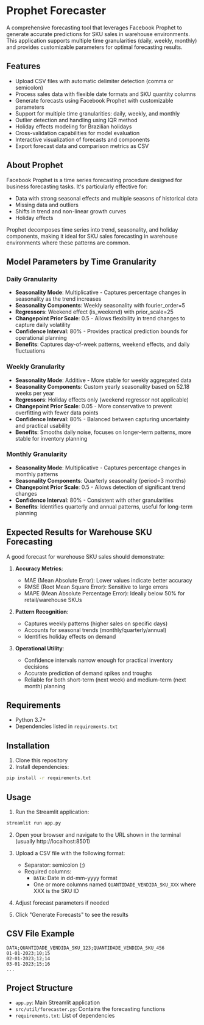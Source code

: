# Prophet Forecaster

A comprehensive forecasting tool that leverages Facebook Prophet to generate accurate predictions for SKU sales in warehouse environments. This application supports multiple time granularities (daily, weekly, monthly) and provides customizable parameters for optimal forecasting results.

## Features

- Upload CSV files with automatic delimiter detection (comma or semicolon)
- Process sales data with flexible date formats and SKU quantity columns
- Generate forecasts using Facebook Prophet with customizable parameters
- Support for multiple time granularities: daily, weekly, and monthly
- Outlier detection and handling using IQR method
- Holiday effects modeling for Brazilian holidays
- Cross-validation capabilities for model evaluation
- Interactive visualization of forecasts and components
- Export forecast data and comparison metrics as CSV

## About Prophet

Facebook Prophet is a time series forecasting procedure designed for business forecasting tasks. It's particularly effective for:

- Data with strong seasonal effects and multiple seasons of historical data
- Missing data and outliers
- Shifts in trend and non-linear growth curves
- Holiday effects

Prophet decomposes time series into trend, seasonality, and holiday components, making it ideal for SKU sales forecasting in warehouse environments where these patterns are common.

## Model Parameters by Time Granularity

### Daily Granularity
- **Seasonality Mode**: Multiplicative - Captures percentage changes in seasonality as the trend increases
- **Seasonality Components**: Weekly seasonality with fourier_order=5
- **Regressors**: Weekend effect (is_weekend) with prior_scale=25
- **Changepoint Prior Scale**: 0.5 - Allows flexibility in trend changes to capture daily volatility
- **Confidence Interval**: 80% - Provides practical prediction bounds for operational planning
- **Benefits**: Captures day-of-week patterns, weekend effects, and daily fluctuations

### Weekly Granularity
- **Seasonality Mode**: Additive - More stable for weekly aggregated data
- **Seasonality Components**: Custom yearly seasonality based on 52.18 weeks per year
- **Regressors**: Holiday effects only (weekend regressor not applicable)
- **Changepoint Prior Scale**: 0.05 - More conservative to prevent overfitting with fewer data points
- **Confidence Interval**: 80% - Balanced between capturing uncertainty and practical usability
- **Benefits**: Smooths daily noise, focuses on longer-term patterns, more stable for inventory planning

### Monthly Granularity
- **Seasonality Mode**: Multiplicative - Captures percentage changes in monthly patterns
- **Seasonality Components**: Quarterly seasonality (period=3 months)
- **Changepoint Prior Scale**: 0.5 - Allows detection of significant trend changes
- **Confidence Interval**: 80% - Consistent with other granularities
- **Benefits**: Identifies quarterly and annual patterns, useful for long-term planning

## Expected Results for Warehouse SKU Forecasting

A good forecast for warehouse SKU sales should demonstrate:

1. **Accuracy Metrics**:
   - MAE (Mean Absolute Error): Lower values indicate better accuracy
   - RMSE (Root Mean Square Error): Sensitive to large errors
   - MAPE (Mean Absolute Percentage Error): Ideally below 50% for retail/warehouse SKUs

2. **Pattern Recognition**:
   - Captures weekly patterns (higher sales on specific days)
   - Accounts for seasonal trends (monthly/quarterly/annual)
   - Identifies holiday effects on demand

3. **Operational Utility**:
   - Confidence intervals narrow enough for practical inventory decisions
   - Accurate prediction of demand spikes and troughs
   - Reliable for both short-term (next week) and medium-term (next month) planning

## Requirements

- Python 3.7+
- Dependencies listed in `requirements.txt`

## Installation

1. Clone this repository
2. Install dependencies:

```bash
pip install -r requirements.txt
```

## Usage

1. Run the Streamlit application:

```bash
streamlit run app.py
```

2. Open your browser and navigate to the URL shown in the terminal (usually http://localhost:8501)

3. Upload a CSV file with the following format:
   - Separator: semicolon (;)
   - Required columns:
     - `DATA`: Date in dd-mm-yyyy format
     - One or more columns named `QUANTIDADE_VENDIDA_SKU_XXX` where XXX is the SKU ID

4. Adjust forecast parameters if needed

5. Click "Generate Forecasts" to see the results

## CSV File Example

```
DATA;QUANTIDADE_VENDIDA_SKU_123;QUANTIDADE_VENDIDA_SKU_456
01-01-2023;10;15
02-01-2023;12;14
03-01-2023;15;16
...
```

## Project Structure

- `app.py`: Main Streamlit application
- `src/util/forecaster.py`: Contains the forecasting functions
- `requirements.txt`: List of dependencies
